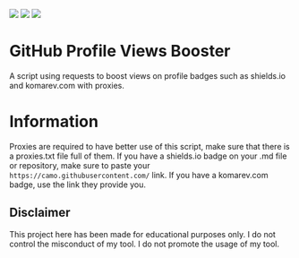 ![](https://img.shields.io/github/watchers/9xw/profile-views-boost?style=social) ![](https://img.shields.io/github/stars/9xw/profile-views-boost?style=social) ![](https://img.shields.io/github/forks/9xw/profile-views-boost?style=social)

# GitHub Profile Views Booster
A script using requests to boost views on profile badges such as shields.io and komarev.com with proxies.

# Information
Proxies are required to have better use of this script, make sure that there is a proxies.txt file full of them. If you have a shields.io badge on your .md file or repository, make sure to paste your ```https://camo.githubusercontent.com/``` link. If you have a komarev.com badge, use the link they provide you.

## Disclaimer
This project here has been made for educational purposes only. I do not control the misconduct of my tool. I do not promote the usage of my tool.
